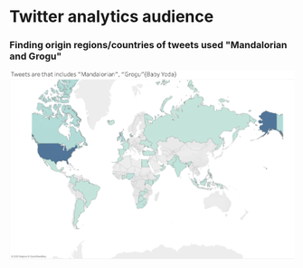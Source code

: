 # Twitter analytics audience
### Finding origin regions/countries of tweets used "Mandalorian and Grogu"
<p align="center"><img src="images/countries.png" /></p>


